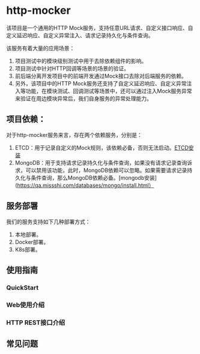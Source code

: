 # http-mocker

该项目是一个通用的HTTP Mock服务，支持任意URL请求、自定义接口响应、自定义延迟响应、自定义异常注入、请求记录持久化与条件查询。

该服务有着大量的应用场景：

1. 项目测试中的模块级别测试中用于去除依赖组件的影响。
2. 项目测试中针对HTTP回调等场景的场景的验证。
3. 前后端分离开发项目中的前端开发通过Mock接口去除对后端服务的依赖。
4. 另外，该项目中的HTTP Mock服务还支持了自定义延迟响应、自定义异常注入等功能，在模块测试、回调测试等场景中，还可以通过注入Mock服务异常来验证在周边模块异常后，我们自身服务的异常处理能力。

## 项目依赖：

对于http-mocker服务来言，存在两个依赖服务，分别是：

1. ETCD：用于记录自定义的Mock规则，该依赖必备，否则无法启动。[ETCD安装](https://qa.missshi.com/databases/etcd/install.html)
2. MongoDB：用于支持请求记录持久化与条件查询，如果没有请求记录查询诉求，可以禁用该功能，此时，MongoDB依赖可以忽略。如果需要请求记录持久化与条件查询，那么MongoDB依赖必备。[mongodb安装](https://qa.missshi.com/databases/mongo/install.html）

## 服务部署

我们的服务支持如下几种部署方式：

1. 本地部署。
2. Docker部署。
3. K8s部署。

## 使用指南

### QuickStart

### Web使用介绍

### HTTP REST接口介绍

## 常见问题



